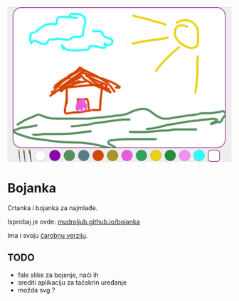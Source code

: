 [![](screen.png)](http://mudroljub.github.io/bojanka/)

# Bojanka

Crtanka i bojanka za najmlađe.

Isprobaj je ovde: [mudroljub.github.io/bojanka](http://mudroljub.github.io/bojanka/)

Ima i svoju [čarobnu verziju](http://mudroljub.github.io/bojanka/carobna.html).

## TODO
- fale slike za bojenje, naći ih
- srediti aplikaciju za tačskrin uređanje
- možda svg ?
